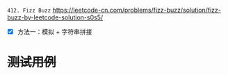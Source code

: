 
`412. Fizz Buzz` https://leetcode-cn.com/problems/fizz-buzz/solution/fizz-buzz-by-leetcode-solution-s0s5/
- [x] 方法一：模拟 + 字符串拼接

# ~~测试用例~~
